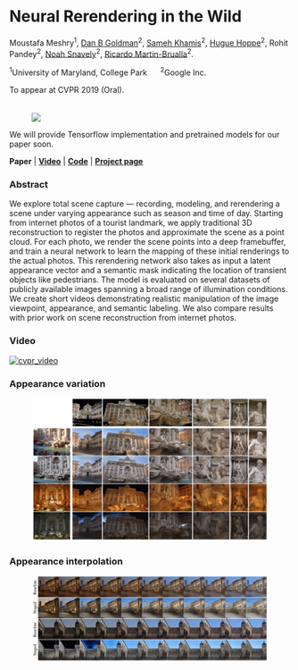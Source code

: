 # Neural Rerendering in the Wild
Moustafa Meshry<sup>1</sup>, 
[Dan B Goldman](http://www.danbgoldman.com/)<sup>2</sup>, 
[Sameh Khamis](http://www.samehkhamis.com/)<sup>2</sup>, 
[Hugue Hoppe](http://hhoppe.com/)<sup>2</sup>, 
Rohit Pandey<sup>2</sup>, 
[Noah Snavely](http://www.cs.cornell.edu/~snavely/)<sup>2</sup>, 
[Ricardo Martin-Brualla](http://www.ricardomartinbrualla.com/)<sup>2</sup>.

<sup>1</sup>University of Maryland, College Park &nbsp;&nbsp;&nbsp;&nbsp; <sup>2</sup>Google Inc.

To appear at CVPR 2019 (Oral). <br><br>


<figure class="image">
  <!--- <img src="imgs/teaser_with_caption.jpg" width="450px""> --->
  <img align="center" src="https://github.com/MoustafaMeshry/neural_rerendering_in_the_wild/blob/master/imgs/teaser_with_caption.jpg?raw=true" width="500px">
</figure>

<!--- ![Teaser figure](https://github.com/MoustafaMeshry/neural_rerendering_in_the_wild/blob/master/imgs/teaser_with_caption.jpg?raw=true | width=450) --->
                                                                                                                                              
We will provide Tensorflow implementation and pretrained models for our paper soon.

**Paper** | [**Video**](https://www.youtube.com/watch?v=Mq9OCKpFaUs) | [**Code**](https://github.com/MoustafaMeshry/neural_rerendering_in_the_wild) | [**Project page**](https://moustafameshry.github.io/neural_rerendering_in_the_wild/)

### Abstract

We explore total scene capture — recording, modeling, and rerendering a scene under varying appearance such as season and time of day.
Starting from internet photos of a tourist landmark, we apply traditional 3D reconstruction to register the photos and approximate the scene as a point cloud.
For each photo, we render the scene points into a deep framebuffer,
and train a neural network to learn the mapping of these initial renderings to the actual photos.
This rerendering network also takes as input a latent appearance vector and a semantic mask indicating the location of transient objects like pedestrians.
The model is evaluated on several datasets of publicly available images spanning a broad range of illumination conditions.
We create short videos demonstrating realistic manipulation of the image viewpoint, appearance, and semantic labeling.
We also compare results with prior work on scene reconstruction from internet photos.

### Video
[![cvpr_video](https://img.youtube.com/vi/Mq9OCKpFaUs/0.jpg)](https://www.youtube.com/watch?v=Mq9OCKpFaUs)

<!---
### Paper
--->

<!---
### Results
<figure class="image">
  <img src="imgs/teaser/teaser_part1.jpg" width="450px">
  <figcaption>(a) Input deep buffer</figcaption>
  <img src="imgs/teaser/teaser_part2.jpg" width="450px">
  <figcaption>(b) Output rerenderings</figcaption>
</figure>
<figure class="image">
  <img src="imgs/teaser_with_caption.jpg" width="450px"">
</figure>
--->
                                                        
### Appearance variation
<figure class="image">
  <img src="imgs/app_variatoin.jpg" width="900px">
</figure>
<!--- [![app_variation] (https://github.com/MoustafaMeshry/neural_rerendering_in_the_wild/blob/master/imgs/app_variatoin.jpg?raw=true | width=900)] --->

### Appearance interpolation
<figure class="image">
  <img src="imgs/app_interpolation.jpg" width="900px">
</figure>
<!--- [![app_interpolation] (https://github.com/MoustafaMeshry/neural_rerendering_in_the_wild/blob/master/imgs/app_interpolation.jpg?raw=true | width=900)] --->

